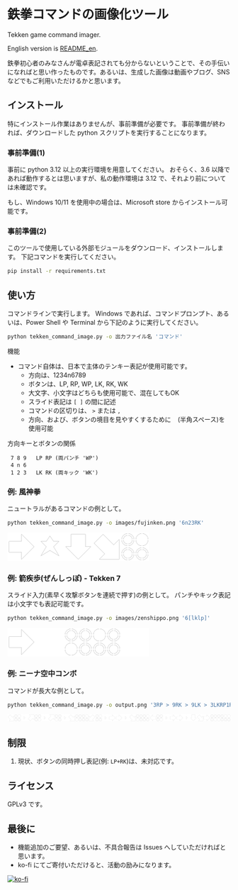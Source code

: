 # 鉄拳コマンドの画像化ツール

Tekken game command imager.

English version is [README_en](README_en.md).

鉄拳初心者のみなさんが電卓表記されても分からないということで、その手伝いになればと思い作ったものです。あるいは、生成した画像は動画やブログ、SNSなどでもご利用いただけるかと思います。

## インストール

特にインストール作業はありませんが、事前準備が必要です。
事前準備が終われば、ダウンロードした python スクリプトを実行することになります。

### 事前準備(1)

事前に python 3.12 以上の実行環境を用意してください。
おそらく、3.6 以降であれば動作するとは思いますが、私の動作環境は 3.12 で、それより前については未確認です。

もし、Windows 10/11 を使用中の場合は、Microsoft store からインストール可能です。

### 事前準備(2)

このツールで使用している外部モジュールをダウンロード、インストールします。
下記コマンドを実行してください。

```.sh
pip install -r requirements.txt
```

## 使い方

コマンドラインで実行します。
Windows であれば、コマンドプロンプト、あるいは、Power Shell や Terminal から下記のように実行してください。

```.sh
python tekken_command_image.py -o 出力ファイル名 'コマンド'
```

機能

 * コマンド自体は、日本で主体のテンキー表記が使用可能です。
    * 方向は、1234n6789
    * ボタンは、LP, RP, WP, LK, RK, WK
    * 大文字、小文字はどちらも使用可能で、混在してもOK
    * スライド表記は `[ ]` の間に記述
    * コマンドの区切りは、 `>` または `,`
    * 方向、および、ボタンの境目を見やすくするために ` ` (半角スペース)を使用可能



方向キーとボタンの関係

```
 7 8 9   LP RP (両パンチ 'WP')
 4 n 6 
 1 2 3   LK RK (両キック 'WK')
```



### 例: 風神拳

ニュートラルがあるコマンドの例として。

```.sh
python tekken_command_image.py -o images/fujinken.png '6n23RK'
```

![風神拳](images/fujinken.png)

### 例: 箭疾歩(ぜんしっぽ) - Tekken 7

スライド入力(素早く攻撃ボタンを連続で押す)の例として。
パンチやキック表記は小文字でも表記可能です。

```.sh
python tekken_command_image.py -o images/zenshippo.png '6[lklp]'
```

![箭疾歩](images/zenshippo.png)

### 例: ニーナ空中コンボ

コマンドが長大な例として。

```.sh
python tekken_command_image.py -o output.png '3RP > 9RK > 9LK > 3LKRP1RP > 66 > 3LKRP4RK > 66 > 236RKLKWP' 
```

![Nina combo](images/nina_combo.png)


## 制限

 1. 現状、ボタンの同時押し表記(例: `LP+RK`)は、未対応です。

## ライセンス

GPLv3 です。

## 最後に

 * 機能追加のご要望、あるいは、不具合報告は Issues へしていただければと思います。
 * ko-fi にてご寄付いただけると、活動の励みになります。

[![ko-fi](https://ko-fi.com/img/githubbutton_sm.svg)](https://ko-fi.com/E1E1U0BU1)
